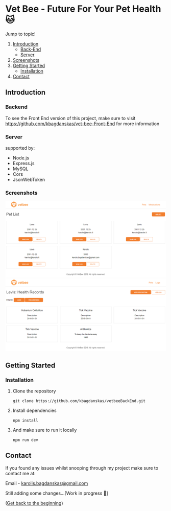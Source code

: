 # Vet Bee - Future For Your Pet Health 🐱

  <summary>Jump to topic!</summary>
  <ol>
    <li>
    <a href="#introduction">Introduction</a>
     <ul>
			  <li>
			   <a href="#backend">Back-End</a>
		   </li>
       <li>
			   <a href="#server">Server</a>
		   </li>
     </ul>
   </li>
	   <li>
	     <a href="#screenshots">Screenshots</a>
		 </li>
   <li>
     <a href="#getting-started">Getting Started</a>
       <ul>
         <li>
					 <a href="#installation">Installation</a>
				 </li>
       </ul>
     </li>
	     <li>
				 <a href="#contact">Contact</a>
	    </li>
   </ol>

<!-- ABOUT THE PROJECT -->

## Introduction

### Backend

To see the Front End version of this project, make sure to visit https://github.com/kbagdanskas/vet-bee-Front-End for more information

### Server
supported by:
  <ul>
    <li>Node.js</li>
    <li>Express.js</li>
	  <li>MySQL</li>
    <li>Cors</li>
    <li>JsonWebToken</li>
  </ul>

### Screenshots

![Petlist](img/website.png "Pet list") 
![Prescriptions](img/websitesecond.png "Prescriptions") 

<!-- GETTING STARTED -->

## Getting Started

### Installation

1. Clone the repository
   ```
   git clone https://github.com/kbagdanskas/vetbeeBackEnd.git
   ```
2. Install dependencies
   ```
   npm install
   ```
3. And make sure to run it locally
   ```
   npm run dev
   ```

<!-- CONTACT -->

## Contact

If you found any issues whilst snooping through my project make sure to contact me at:

Email - karolis.bagdanskas@gmail.com

Still adding some changes...[Work in progress 🚧]

<p align="left">(<a href="#top">Get back to the beginning</a>)</p>
